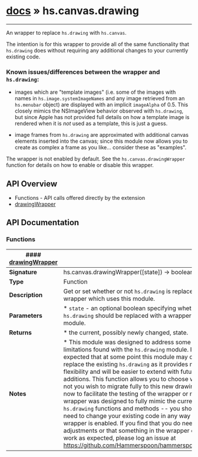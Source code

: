 # [docs](index.md) » hs.canvas.drawing
---

An wrapper to replace `hs.drawing` with `hs.canvas`.

The intention is for this wrapper to provide all of the same functionality that `hs.drawing` does without requiring any additional changes to your currently existing code.

### Known issues/differences between the wrapper and `hs.drawing`:

 * images which are "template images" (i.e. some of the images with names in `hs.image.systemImageNames` and any image retrieved from an `hs.menubar` object) are displayed with an implicit `imageAlpha` of 0.5.  This closely mimics the NSImageView behavior observed with `hs.drawing`, but since Apple has not provided full details on how a template image is rendered when it is *not* used as a template, this is just a guess.

 * image frames from `hs.drawing` are approximated with additional canvas elements inserted into the canvas; since this module now allows you to create as complex a frame as you like... consider these as "examples".

The wrapper is not enabled by default.  See the `hs.canvas.drawingWrapper` function for details on how to enable or disable this wrapper.

## API Overview
* Functions - API calls offered directly by the extension
 * [drawingWrapper](#drawingWrapper)

## API Documentation

### Functions

| #### [drawingWrapper](#drawingWrapper)    |                                                                           |
| --------------------------------------------|---------------------------------------------------------------------------|
| **Signature**                               | hs.canvas.drawingWrapper([state]) -> boolean                                                            |
| **Type**                                    | Function                                                           |
| **Description**                             | Get or set whether or not `hs.drawing` is replaced by a wrapper which uses this module.                                                           |
| **Parameters**                              |  * `state` - an optional boolean specifying whether or not `hs.drawing` should be replaced with a wrapper using this module.         |
| **Returns**                                 |  * the current, possibly newly changed, state.                  |
| **Notes**                                   |  * This module was designed to address some of the limitations found with the `hs.drawing` module.  It is expected that at some point this module may completely replace the existing `hs.drawing` as it provides more flexibility and will be easier to extend with future additions. This function allows you to choose whether or not you wish to migrate fully to this new drawing model now to facilitate the testing of the wrapper or not. * This wrapper was designed to fully mimic the current `hs.drawing` functions and methods -- you should not need to change your existing code in any way once this wrapper is enabled.  If you find that you do need to make adjustments or that something in the wrapper does not work as expected, please log an issue at https://github.com/Hammerspoon/hammerspoon/issues.                        |

